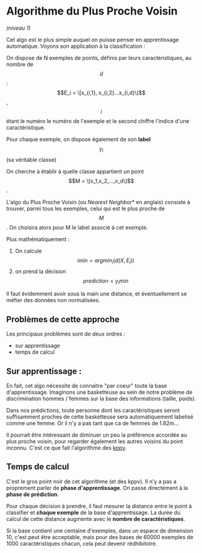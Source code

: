 <script type="text/javascript" async src="//cdn.bootcss.com/mathjax/2.7.0/MathJax.js?config=TeX-AMS-MML_HTMLorMML"></script>
<script type="text/javascript" async src="https://cdnjs.cloudflare.com/ajax/libs/mathjax/2.7.1/MathJax.js?config=TeX-MML-AM_CHTML"></script>

# Algorithme du Plus Proche Voisin
*(niveau 1)*

Cet algo est le plus simple auquel on puisse penser en apprentissage automatique.
Voyons son application à la classification :

On dispose de N exemples de points, définis par leurs caractéristiques, au nombre de $$d$$ :
$$E_i = \[x_{i,1}, x_{i,2}...x_{i,d}\]$$,
$$i$$ étant le numéro le numéro de l'exemple et le second chiffre l'indice d'une caractéristique.

Pour chaque exemple, on dispose également de son **label** $$y_i$$ (sa véritable classe)

On cherche à établir à quelle classe appartient un point
$$M = \[x_1,x_2,...,x_d\]$$.

L'algo du Plus Proche Voisin (ou *Nearest Neighbor** en anglais)
consiste à trouver, parmi tous les exemples, celui qui est le plus proche
de $$M$$. On choisira alors pour M le label associé à cet exemple.

Plus mathématiquement :
1. On calcule $$imin = argmin_i (d(X,E_i))$$
2. on prend la décision $$prediction = y_imin$$

Il faut évidemment avoir sous la main une distance, et éventuellement se méfier des données non normalisées.

## Problèmes de cette approche

Les principaux problèmes sont de deux ordres :

- sur apprentissage
- temps de calcul

## Sur apprentissage :
En fait, cet algo nécessite de connaitre "par coeur" toute la base d'apprentissage.
Imaginons une basketteuse au sein de notre problème de discrimination hommes / femmes sur la base des informations (taille, poids).

Dans nos prédictions, toute personne dont les caractéristiques seront suffisamment proches de cette basketteuse sera automatiquement labelisé comme une femme.
Or il n'y a pas tant que ca de femmes de 1.82m...

Il pourrait être intéressant de diminuer un peu la préférence accordée au plus proche voisin, pour regarder également les autres voisins du point inconnu.
C'est ce que fait l'algorithme des [kppv](kppv.md).

## Temps de calcul
C'est le gros point noir de cet algorithme (et des kppv).
Il n'y a pas a proprement parler de **phase d'apprentissage**.
On passe directement à la **phase de prédiction**.

Pour chaque décision à prendre, il faut mesurer la distance entre le point à
classifier et **chaque exemple** de la base d'apprentissage.
La durée du calcul de cette distance augmente avec le **nombre de caractéristiques**.

Si la base contient une centaine d'exemples, dans un espace de dimension 10, c'est peut être acceptable, mais pour des bases de 60000 exemples de 1000 caractéristiques chacun, cela peut devenir rédhibitoire.
